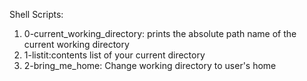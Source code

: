 Shell Scripts:
1. 0-current_working_directory: prints the absolute path name of the current working directory
2. 1-listit:contents list of your current directory
3. 2-bring_me_home: Change working directory to user's home
